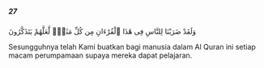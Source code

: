 ##### 27

<span class="ayah">وَلَقَدْ ضَرَبْنَا لِلنَّاسِ فِى هَٰذَا ٱلْقُرْءَانِ مِن كُلِّ مَثَلٍۢ لَّعَلَّهُمْ يَتَذَكَّرُونَ</span>

<span class="ayah_translation">Sesungguhnya telah Kami buatkan bagi manusia dalam Al Quran ini setiap macam perumpamaan supaya mereka dapat pelajaran.</span>
